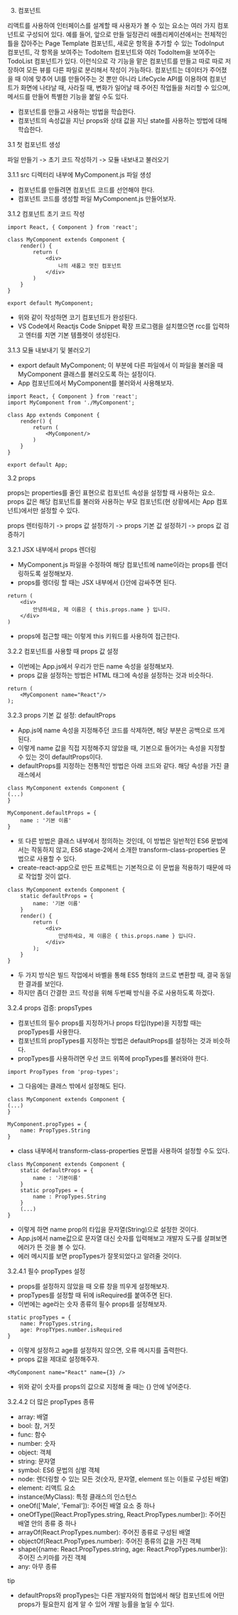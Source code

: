 3. 컴포넌트

리액트를 사용하여 인터페이스를 설계할 때 사용자가 볼 수 있는 요소는 여러 가지 컴포넌트로 구성되어 있다.
예를 들어, 앞으로 만들 일정관리 애플리케이션에서는 전체적인 틀을 잡아주는 Page Template 컴포넌트, 새로운 항목을 추가할 수 있는 TodoInput 컴포넌트, 각 항목을 보여주는 TodoItem 컴포넌트와 여러 TodoItem을 보여주는 TodoList 컴포넌트가 있다.
이런식으로 각 기능을 맡은 컴포넌트를 만들고 따로 따로 저장하여 모든 뷰를 다른 파일로 분리해서 작성이 가능하다.
컴포넌트는 데이터가 주어졌을 때 이에 맞추어 UI를 만들어주는 것 뽄만 아니라 LifeCycle API를 이용하여 컴포넌트가 화면에 나타날 때, 사라질 때, 변화가 일어날 때 주어진 작업들을 처리할 수 있으며, 메서드를 만들어 특별한 기능을 붙일 수도 있다.

- 컴포넌트를 만들고 사용하는 방법을 학습한다.
- 컴포넌트의 속성값을 지닌 props와 상태 값을 지닌 state를 사용하는 방법에 대해 학습한다.

3.1 첫 컴포넌트 생성

파일 만들기 -> 초기 코드 작성하기 -> 모듈 내보내고 불러오기


3.1.1 src 디렉터리 내부에 MyComponent.js 파일 생성

- 컴포넌트를 만들려면 컴포넌트 코드를 선언해야 한다.
- 컴포넌트 코드를 생성할 파일 MyComponent.js 만들어보자.


3.1.2 컴포넌트 초기 코드 작성

```
import React, { Component } from 'react';

class MyComponent extends Component {
	render() {
		return (
			<div>
				나의 새롭고 멋진 컴포넌트
			</div>
		)
	}
}

export default MyComponent;
```
- 위와 같이 작성하면 코기 컴포넌트가 완성된다.
- VS Code에서 Reactjs Code Snippet 확장 프로그램을 설치했으면 rcc를 입력하고 엔터를 치면 기본 템플렛이 생성된다.


3.1.3 모듈 내보내기 및 불러오기

- export default MyComponent; 이 부분에 다른 파일에서 이 파일을 불러올 때 MyComponent 클래스를 불러오도록 하는 설정이다.
- App 컴포넌트에서 MyComponent를 불러와서 사용해보자.

```
import React, { Component } from 'react';
import MyComponent from './MyComponent';

class App extends Component {
	render() {
		return (
			<MyComponent/>
		)
	}
}

export default App;
```

3.2 props

props는 properties를 줄인 표현으로 컴포넌트 속성을 설정할 때 사용하는 요소.
props 값은 해당 컴포넌트를 불러와 사용하는 부모 컴포넌트(현 상황에서는 App 컴포넌트)에서만 설정할 수 있다.

props 렌터링하기 -> props 값 설정하기 -> props 기본 값 설정하기 -> props 값 검증하기


3.2.1 JSX 내부에서 props 렌더링

- MyComponent.js 파일을 수정하여 해당 컴포넌트에 name이라는 props를 렌더링하도록 설정해보자.
- props를 렝더링 할 때는 JSX 내부에서 {}안에 감싸주면 된다.
```
return (
	<div>
		안녕하세요, 제 이름은 { this.props.name } 입니다.
	</div>
)
```
- props에 접근할 때는 이렇게 this 키워드를 사용하여 접근한다.

3.2.2 컴포넌트를 사용할 때 props 값 설정

- 이번에는 App.js에서 우리가 만든 name 속성을 설정해보자.
- props 값을 설정하는 방법은 HTML 태그에 속성을 설정하는 것과 비슷하다.

```
return (
	<MyComponent name="React"/>
);
```

3.2.3 props 기본 값 설정: defaultProps

- App.js에 name 속성을 지정해주던 코드를 삭제하면, 해당 부분은 공백으로 뜨게 된다.
- 이렇게 name 값을 직접 지정해주지 않았을 때, 기본으로 들어가는 속성을 지정할 수 있는 것이 defaultProps이다.
- defaultProps를 지정하는 전통적인 방법은 아래 코드와 같다. 해당 속성을 가진 클래스에서
```
class MyComponent extends Component {
(...)
}

MyComponent.defaultProps = {
	name : '기본 이름'
}
```
- 또 다른 방법은 클래스 내부에서 정의하는 것인데, 이 방법은 일반적인 ES6 문법에서는 작동하지 않고, ES6 stage-2에서 소개한 transform-class-properties 문법으로 사용할 수 있다.
- create-react-app으로 만든 프로젝트는 기본적으로 이 문법을 적용하기 때문에 따로 작업할 것이 없다.
```
class MyComponent extends Component {
	static defaultProps = {
		name: '기본 이름'
	}
	render() {
		return (
			<div>
				안녕하세요, 제 이름은 { this.props.name } 입니다.
			</div>
		);
	}
}
```
- 두 가지 방식은 빌드 작업에서 바벨을 통해 ES5 형태의 코드로 변환할 때, 결국 동일한 결과를 보인다.
- 하지만 좀더 간결한 코드 작성을 위해 두번째 방식을 주로 사용하도록 하겠다.

3.2.4 props 검증: propsTypes

- 컴포넌트의 필수 props를 지정하거나 props 타입(type)을 지정할 때는 propTypes를 사용한다.
- 컴포넌트의 propTypes를 지정하는 방법은 defaultProps를 설정하는 것과 비슷하다.
- propTypes를 사용하려면 우선 코드 위쪽에 propTypes를 불러와야 한다.

```
import PropTypes from 'prop-types';
```
- 그 다음에는 클래스 밖에서 설정해도 된다.
```
class MyComponent extends Component {
(...)
}

MyComponent.propTypes = {
	name: PropTypes.String
}
```
- class 내부에서 transform-class-properties 문법을 사용하여 설정할 수도 있다.
```
class MyComponent extends Component {
	static defaultProps = {
		name : '기본이름'
	}
	static propTypes = {
		name : PropTypes.String
	}
	(...)
}
```
- 이렇게 하면 name prop의 타입을 문자열(String)으로 설정한 것이다.
- App.js에서 name값으로 문자열 대신 숫자를 입력해보고 개발자 도구를 살펴보면 에러가 뜬 것을 볼 수 있다.
- 에러 메시지를 보면 propTypes가 잘못되었다고 알려줄 것이다.


3.2.4.1 필수 propTypes 설정

- props를 설정하지 않았을 때 오류 창을 띄우게 설정해보자.
- propTypes를 설정할 때 뒤에 isRequired를 붙여주면 된다.
- 이번에는 age라는 숫자 종류의 필수 props를 설정해보자.
```
static propTypes = {
	name: PropTypes.string,
	age: PropTYpes.number.isRequired
}
```
- 이렇게 설정하고 age를 설정하지 않으면, 오류 메시지를 출력한다.
- props 값을 제대로 설정해주자.
```
<MyComponent name="React" name={3} />
```
- 위와 같이 숫자를 props의 값으로 지정해 줄 때는 {} 안에 넣어준다.

3.2.4.2 더 많은 propTypes 종류

- array: 배열
- bool: 참, 거짓
- func: 함수
- number: 숫자
- object: 객체
- string: 문자열
- symbol: ES6 문법의 심벌 객체
- node: 렌더링할 수 있는 모든 것(숫자, 문자열, element 또는 이들로 구성된 배열)
- element: 리액트 요소
- instance(MyClass): 특정 클래스의 인스턴스
- oneOf(['Male', 'Femal']): 주어진 배열 요소 중 하나
- oneOfType([React.PropTypes.string, React.PropTypes.number]): 주어진 배열 안의 종류 중 하나
- arrayOf(React.PropTypes.number): 주어진 종류로 구성된 배열
- objectOf(React.PropTypes.number): 주어진 종류의 값을 가진 객체
- shape({name: React.PropTypes.string, age: React.PropTypes.number}): 주어진 스키마를 가진 객체
- any: 아무 종류

tip

- defaultProps와 propTypes는 다른 개발자와의 협업에서 해당 컴포넌트에 어떤 props가 필요한지 쉽게 알 수 있어 개발 능률을 높일 수 있다.


